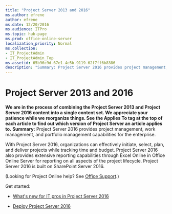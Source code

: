 ```yaml
---
title: "Project Server 2013 and 2016"
ms.author: efrene
author: efrene
ms.date: 12/20/2016
ms.audience: ITPro
ms.topic: hub-page
ms.prod: office-online-server
localization_priority: Normal
ms.collection:
- IT_ProjectAdmin
- IT_ProjectAdmin_Top
ms.assetid: 65b96c9d-67e1-4e5b-9119-62f7ff6b8386
description: "Summary: Project Server 2016 provides project management, work management, and portfolio management capabilities for the enterprise."
---
```


# Project Server 2013 and 2016
 **We are in the process of combining the Project Server 2013 and Project Server 2016 content into a single content set. We appreciate your patience while we reorganize things. See the Applies To tag at the top of each article to find out which version of Project Server an article applies to.**
 **Summary:** Project Server 2016 provides project management, work management, and portfolio management capabilities for the enterprise.
  
With Project Server 2016, organizations can effectively initiate, select, plan, and deliver projects while tracking time and budget. Project Server 2016 also provides extensive reporting capabilities through Excel Online in Office Online Server for reporting on all aspects of the project lifecycle. Project Server 2016 is built on SharePoint Server 2016.
  
(Looking for Project Online help? See [Office Support](https://go.microsoft.com/fwlink/p/?LinkId=536444).)
  
Get started:
  
- [What's new for IT pros in Project Server 2016](what-s-new-for-it-pros-in-project-server-2016.md)
    
- [Deploy Project Server 2016](deploy-project-server-2016.md)
    

